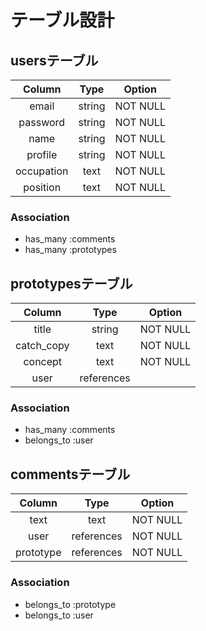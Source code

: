 # テーブル設計

## usersテーブル

|   Column  | Type  | Option   |
|:---------:|:-----:|:--------:|
|email      |string |NOT NULL  |
|password   |string |NOT NULL  |
|name       |string |NOT NULL  |
|profile    |string |NOT NULL  |
|occupation |text   |NOT NULL  |
|position   |text   |NOT NULL  |

### Association

- has_many :comments
- has_many :prototypes


## prototypesテーブル

|   Column  | Type      | Option   |
|:---------:|:---------:|:--------:|
|title      |string     |NOT NULL  |
|catch_copy |text       |NOT NULL  |
|concept    |text       |NOT NULL  |
|user       |references |          |

### Association

- has_many :comments
- belongs_to :user


## commentsテーブル

|   Column  | Type      | Option   |
|:---------:|:---------:|:--------:|
|text       |text       |NOT NULL  |
|user       |references |NOT NULL  |
|prototype  |references |NOT NULL  |

### Association

- belongs_to :prototype
- belongs_to :user